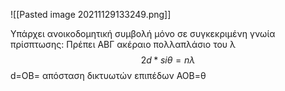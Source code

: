 ![[Pasted image 20211129133249.png]]

Υπάρχει ανοικοδομητική συμβολή μόνο σε συγκεκριμένη γνωία πρίσπτωσης:
Πρέπει ΑΒΓ ακέραιο πολλαπλάσιο του λ
$$2d*si\theta=n\lambda$$
d=ΟΒ= απόσταση δικτυωτών επιπέδων
ΑΟΒ=θ

